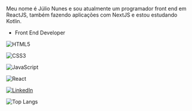 Meu nome é Júlio Nunes e sou atualmente um programador front end em ReactJS, também fazendo aplicações com NextJS e estou estudando Kotlin.

-   Front End Developer

![HTML5](https://img.shields.io/badge/HTML5-000?style=for-the-badge&logo=html5)

![CSS3](https://img.shields.io/badge/CSS3-000?style=for-the-badge&logo=css3&logoColor=264CE4)

![JavaScript](https://img.shields.io/badge/JavaScript-000?style=for-the-badge&logo=javascript)

![React](https://img.shields.io/badge/React-000?style=for-the-badge&logo=react)

[![LinkedIn](https://img.shields.io/badge/LinkedIn-000?style=for-the-badge&logo=linkedin&logoColor=0E76A8)](https://www.linkedin.com/in/julinunes/)

![Top Langs](https://github-readme-stats-git-masterrstaa-rickstaa.vercel.app/api/top-langs/?username=julio-nt&layout=compact&bg_color=000&border_color=30A3DC&title_color=0000cc&text_color=FFF)
